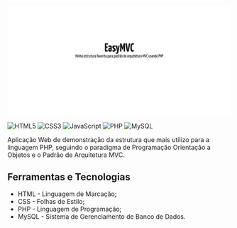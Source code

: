 <div align="center">
  <img width="800" alt="Imagem do Projeto" src="./easymvc.PNG">
</div>

![HTML5](https://img.shields.io/badge/html5-%23E34F26.svg?style=for-the-badge&logo=html5&logoColor=white) ![CSS3](https://img.shields.io/badge/css3-%231572B6.svg?style=for-the-badge&logo=css3&logoColor=white) ![JavaScript](https://img.shields.io/badge/javascript-%23323330.svg?style=for-the-badge&logo=javascript&logoColor=%23F7DF1E) ![PHP](https://img.shields.io/badge/php-%23777BB4.svg?style=for-the-badge&logo=php&logoColor=white) ![MySQL](https://img.shields.io/badge/mysql-%2300f.svg?style=for-the-badge&logo=mysql&logoColor=white)

Aplicação Web de demonstração da estrutura que mais utilizo para a linguagem PHP, seguindo o paradigma de Programação Orientação a Objetos e o Padrão de Arquitetura MVC.

## Ferramentas e Tecnologias

- HTML - Linguagem de Marcação;
- CSS - Folhas de Estilo;
- PHP - Linguagem de Programação;
- MySQL - Sistema de Gerenciamento de Banco de Dados.

